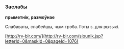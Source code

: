 ### Заслабы
**прыметнік, размоўнае**

Слабаваты, слабейшы, чым трэба. Гэты з. для рызыкі.

<a rel="author">[http://rv-blr.com/](http://rv-blr.com/slounik.jsp?letterId=0&maskId=0&pageId=1076)</a>
